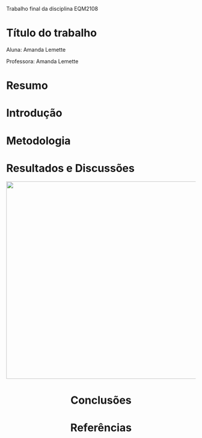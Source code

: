Trabalho final da disciplina EQM2108 
# Título do trabalho
Aluna: Amanda Lemette

Professora: Amanda Lemette

# Resumo


# Introdução


# Metodologia



# Resultados e Discussões


<center><img src="https://github.com/amandalemette/EQM2108/blob/2a19ba9f0ef02e0530489f2492546d768902314d/Turma_2021.02/Imagens/corr.png?raw=true"  width=900 height=525 /><center>

# Conclusões 


# Referências
